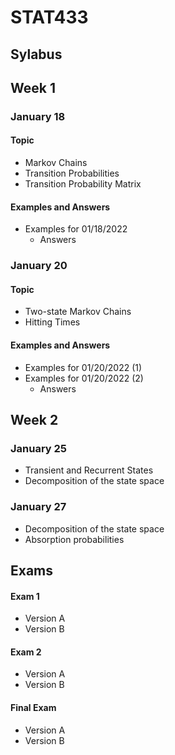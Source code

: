 # STAT433

## Sylabus

## Week 1

### January 18

#### Topic

- Markov Chains 
- Transition Probabilities
- Transition Probability Matrix

#### Examples and Answers

- Examples for 01/18/2022
  - Answers

### January 20

#### Topic

- Two-state Markov Chains
- Hitting Times

#### Examples and Answers

- Examples for 01/20/2022 (1)
- Examples for 01/20/2022 (2)
  - Answers

## Week 2

### January 25

- Transient and Recurrent States
- Decomposition of the state space

### January 27

- Decomposition of the state space
- Absorption probabilities

## Exams

#### Exam 1

- Version A
- Version B

#### Exam 2

- Version A
- Version B

#### Final Exam

- Version A
- Version B
